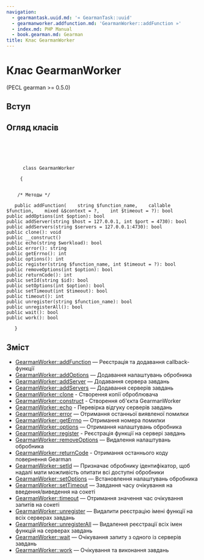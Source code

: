 ```yaml
---
navigation:
  - gearmantask.uuid.md: '« GearmanTask::uuid'
  - gearmanworker.addfunction.md: 'GearmanWorker::addFunction »'
  - index.md: PHP Manual
  - book.gearman.md: Gearman
title: Клас GearmanWorker
---
```

# Клас GearmanWorker

(PECL gearman >= 0.5.0)

## Вступ

## Огляд класів

```classsynopsis



    
     
      class GearmanWorker
     
     {


    /* Методы */
    
   public addFunction(    string $function_name,    callable $function,    mixed &$context = ?,    int $timeout = ?): bool
public addOptions(int $option): bool
public addServer(string $host = 127.0.0.1, int $port = 4730): bool
public addServers(string $servers = 127.0.0.1:4730): bool
public clone(): void
public __construct()
public echo(string $workload): bool
public error(): string
public getErrno(): int
public options(): int
public register(string $function_name, int $timeout = ?): bool
public removeOptions(int $option): bool
public returnCode(): int
public setId(string $id): bool
public setOptions(int $option): bool
public setTimeout(int $timeout): bool
public timeout(): int
public unregister(string $function_name): bool
public unregisterAll(): bool
public wait(): bool
public work(): bool

   }
```

## Зміст

-   [GearmanWorker::addFunction](gearmanworker.addfunction.md) — Реєстрація та додавання callback-функції
-   [GearmanWorker::addOptions](gearmanworker.addoptions.md) — Додавання налаштувань обробника
-   [GearmanWorker::addServer](gearmanworker.addserver.md) — Додавання сервера завдань
-   [GearmanWorker::addServers](gearmanworker.addservers.md) — Додавання серверів завдань
-   [GearmanWorker::clone](gearmanworker.clone.md) - Створення копії оброблювача
-   [GearmanWorker::construct](gearmanworker.construct.md) - Створення об'єкта GearmanWorker
-   [GearmanWorker::echo](gearmanworker.echo.md) - Перевірка відгуку серверів завдань
-   [GearmanWorker::error](gearmanworker.error.md) — Отримання останньої виявленої помилки
-   [GearmanWorker::getErrno](gearmanworker.geterrno.md) — Отримання номера помилки
-   [GearmanWorker::options](gearmanworker.options.md) — Отримання налаштувань обробника
-   [GearmanWorker::register](gearmanworker.register.md) - Реєстрація функції на сервері завдань
-   [GearmanWorker::removeOptions](gearmanworker.removeoptions.md) — Видалення налаштувань обробника
-   [GearmanWorker::returnCode](gearmanworker.returncode.md) - Отримання останнього коду повернення Gearman
-   [GearmanWorker::setId](gearmanworker.setid.md) — Призначає обробнику ідентифікатор, щоб надалі мати можливість опитати всі доступні обробники
-   [GearmanWorker::setOptions](gearmanworker.setoptions.md) — Встановлення налаштувань обробника
-   [GearmanWorker::setTimeout](gearmanworker.settimeout.md) — Завдання часу очікування на введення/виведення на сокеті
-   [GearmanWorker::timeout](gearmanworker.timeout.md) — Отримання значення час очікування запитів на сокеті
-   [GearmanWorker::unregister](gearmanworker.unregister.md) — Видалити реєстрацію імені функції на всіх серверах завдань
-   [GearmanWorker::unregisterAll](gearmanworker.unregisterall.md) — Видалення реєстрації всіх імен функцій на серверах завдань
-   [GearmanWorker::wait](gearmanworker.wait.md) — Очікування запиту з одного із серверів завдань
-   [GearmanWorker::work](gearmanworker.work.md) — Очікування та виконання завдань
